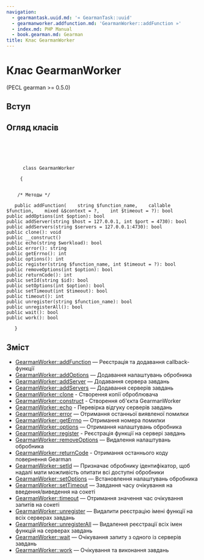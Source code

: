 ```yaml
---
navigation:
  - gearmantask.uuid.md: '« GearmanTask::uuid'
  - gearmanworker.addfunction.md: 'GearmanWorker::addFunction »'
  - index.md: PHP Manual
  - book.gearman.md: Gearman
title: Клас GearmanWorker
---
```

# Клас GearmanWorker

(PECL gearman >= 0.5.0)

## Вступ

## Огляд класів

```classsynopsis



    
     
      class GearmanWorker
     
     {


    /* Методы */
    
   public addFunction(    string $function_name,    callable $function,    mixed &$context = ?,    int $timeout = ?): bool
public addOptions(int $option): bool
public addServer(string $host = 127.0.0.1, int $port = 4730): bool
public addServers(string $servers = 127.0.0.1:4730): bool
public clone(): void
public __construct()
public echo(string $workload): bool
public error(): string
public getErrno(): int
public options(): int
public register(string $function_name, int $timeout = ?): bool
public removeOptions(int $option): bool
public returnCode(): int
public setId(string $id): bool
public setOptions(int $option): bool
public setTimeout(int $timeout): bool
public timeout(): int
public unregister(string $function_name): bool
public unregisterAll(): bool
public wait(): bool
public work(): bool

   }
```

## Зміст

-   [GearmanWorker::addFunction](gearmanworker.addfunction.md) — Реєстрація та додавання callback-функції
-   [GearmanWorker::addOptions](gearmanworker.addoptions.md) — Додавання налаштувань обробника
-   [GearmanWorker::addServer](gearmanworker.addserver.md) — Додавання сервера завдань
-   [GearmanWorker::addServers](gearmanworker.addservers.md) — Додавання серверів завдань
-   [GearmanWorker::clone](gearmanworker.clone.md) - Створення копії оброблювача
-   [GearmanWorker::construct](gearmanworker.construct.md) - Створення об'єкта GearmanWorker
-   [GearmanWorker::echo](gearmanworker.echo.md) - Перевірка відгуку серверів завдань
-   [GearmanWorker::error](gearmanworker.error.md) — Отримання останньої виявленої помилки
-   [GearmanWorker::getErrno](gearmanworker.geterrno.md) — Отримання номера помилки
-   [GearmanWorker::options](gearmanworker.options.md) — Отримання налаштувань обробника
-   [GearmanWorker::register](gearmanworker.register.md) - Реєстрація функції на сервері завдань
-   [GearmanWorker::removeOptions](gearmanworker.removeoptions.md) — Видалення налаштувань обробника
-   [GearmanWorker::returnCode](gearmanworker.returncode.md) - Отримання останнього коду повернення Gearman
-   [GearmanWorker::setId](gearmanworker.setid.md) — Призначає обробнику ідентифікатор, щоб надалі мати можливість опитати всі доступні обробники
-   [GearmanWorker::setOptions](gearmanworker.setoptions.md) — Встановлення налаштувань обробника
-   [GearmanWorker::setTimeout](gearmanworker.settimeout.md) — Завдання часу очікування на введення/виведення на сокеті
-   [GearmanWorker::timeout](gearmanworker.timeout.md) — Отримання значення час очікування запитів на сокеті
-   [GearmanWorker::unregister](gearmanworker.unregister.md) — Видалити реєстрацію імені функції на всіх серверах завдань
-   [GearmanWorker::unregisterAll](gearmanworker.unregisterall.md) — Видалення реєстрації всіх імен функцій на серверах завдань
-   [GearmanWorker::wait](gearmanworker.wait.md) — Очікування запиту з одного із серверів завдань
-   [GearmanWorker::work](gearmanworker.work.md) — Очікування та виконання завдань
